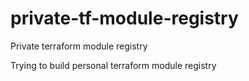 # private-tf-module-registry
Private terraform module registry

Trying to build personal terraform module registry
